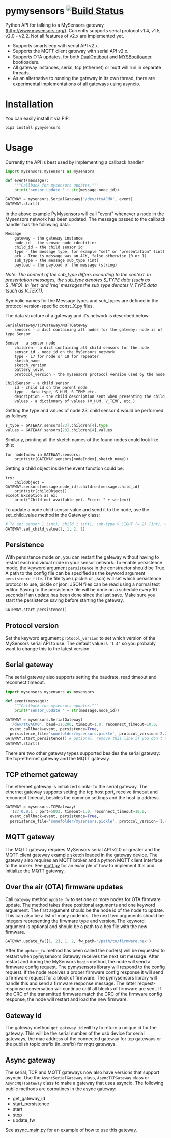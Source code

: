 # pymysensors [![Build Status][build-badge]][build]
Python API for talking to a MySensors gateway (http://www.mysensors.org/). Currently supports serial protocol v1.4, v1.5, v2.0 - v2.2. Not all features of v2.x are implemented yet.

- Supports smartsleep with serial API v2.x.
- Supports the MQTT client gateway with serial API v2.x.
- Supports OTA updates, for both [DualOptiboot](https://github.com/mysensors/DualOptiboot) and [MYSBootloader](https://github.com/mysensors/MySensorsBootloaderRF24) bootloaders.
- All gateway instances, serial, tcp (ethernet) or mqtt will run in separate threads.
- As an alternative to running the gateway in its own thread, there are experimental implementations of all gateways using asyncio.

# Installation
You can easily install it via PIP:

```pip3 install pymysensors```

# Usage
Currently the API is best used by implementing a callback handler

```python
import mysensors.mysensors as mysensors

def event(message):
    """Callback for mysensors updates."""
    print('sensor_update ' + str(message.node_id))

GATEWAY = mysensors.SerialGateway('/dev/ttyACM0', event)
GATEWAY.start()
```

In the above example PyMysensors will call "event" whenever a node in the Mysensors network has been updated. The message passed to the callback handler has the following data:

```
Message
    gateway - the gateway instance
    node_id - the sensor node identifier
    child_id - the child sensor id
    type - the message type, for example "set" or "presentation" (int)
    ack - True is message was an ACK, false otherwise (0 or 1)
    sub_type - the message sub_type (int)
    payload - the payload of the message (string)
```
_Note: The content of the sub_type differs according to the context. In presentation messages, the sub_type denotes S_TYPE data (such as S_INFO). In 'set' and 'req' messages the sub_type denotes V_TYPE data (such as V_TEXT)._

Symbolic names for the Message types and sub_types are defined in the protocol version-specific const_X.py files.

The data structure of a gateway and it's network is described below.

```
SerialGateway/TCPGateway/MQTTGateway
    sensors - a dict containing all nodes for the gateway; node is of type Sensor

Sensor - a sensor node
    children - a dict containing all child sensors for the node
    sensor_id - node id on the MySensors network
    type - 17 for node or 18 for repeater
    sketch_name
    sketch_version
    battery_level
    protocol_version - the mysensors protocol version used by the node

ChildSensor - a child sensor
    id - child id on the parent node
    type - data type, S_HUM, S_TEMP etc.
    description - the child description sent when presenting the child
    values - a dictionary of values (V_HUM, V_TEMP, etc.)
```


Getting the type and values of node 23, child sensor 4 would be performed as follows:

```python
s_type = GATEWAY.sensors[23].children[4].type
values = GATEWAY.sensors[23].children[4].values
```

Similarly, printing all the sketch names of the found nodes could look like this:

```
for nodeIndex in GATEWAY.sensors:
    print(str(GATEWAY.sensors[nodeIndex].sketch_name))
```

Getting a child object inside the event function could be:

```
try:
    childObject = GATEWAY.sensors[message.node_id].children[message.child_id]
    print(str(childObject))
except Exception as ex:
    print("Child not available yet. Error: " + str(ex))
```

To update a node child sensor value and send it to the node, use the set_child_value method in the Gateway class:

```python
# To set sensor 1 (int), child 1 (int), sub-type V_LIGHT (= 2) (int), with value 1.
GATEWAY.set_child_value(1, 1, 2, 1)
```

## Persistence
With persistence mode on, you can restart the gateway without
having to restart each individual node in your sensor network. To enable persistence mode, the keyword argument `persistence`
in the constructor should be True. A path to the config file
can be specified as the keyword argument `persistence_file`. The file type (.pickle or .json) will set which persistence protocol to use, pickle or json. JSON files can be read using a normal text editor. Saving to the persistence file will be done on a schedule every 10 seconds if an update has been done since the last save. Make sure you start the persistence saving before starting the gateway.

```py
GATEWAY.start_persistence()
```

## Protocol version
Set the keyword argument `protocol_version` to set which version of the MySensors serial API to use. The default value is `'1.4'` so you probably want to change this to the latest version.

## Serial gateway
The serial gateway also supports setting the baudrate, read timeout and reconnect timeout.

```python
import mysensors.mysensors as mysensors

def event(message):
    """Callback for mysensors updates."""
    print("sensor_update " + str(message.node_id))

GATEWAY = mysensors.SerialGateway(
  '/dev/ttyACM0', baud=115200, timeout=1.0, reconnect_timeout=10.0,
  event_callback=event, persistence=True,
  persistence_file='somefolder/mysensors.pickle', protocol_version='2.2')
GATEWAY.start_persistence() # optional, remove this line if you don't need persistence.
GATEWAY.start()
```

There are two other gateway types supported besides the serial gateway: the tcp-ethernet gateway and the MQTT gateway.

## TCP ethernet gateway
The ethernet gateway is initialized similar to the serial gateway. The ethernet gateway supports setting the tcp host port, receive timeout and reconnect timeout, besides the common settings and the host ip address.

```python
GATEWAY = mysensors.TCPGateway(
  '127.0.0.1', port=5003, timeout=1.0, reconnect_timeout=10.0,
  event_callback=event, persistence=True,
  persistence_file='somefolder/mysensors.pickle', protocol_version='1.4')
```

## MQTT gateway
The MQTT gateway requires MySensors serial API v2.0 or greater and the MQTT client gateway example sketch loaded in the gateway device. The gateway also requires an MQTT broker and a python MQTT client interface to the broker. See [mqtt.py](https://github.com/theolind/pymysensors/blob/master/mqtt.py) for an example of how to implement this and initialize the MQTT gateway.

## Over the air (OTA) firmware updates
Call `Gateway` method `update_fw` to set one or more nodes for OTA
firmware update. The method takes three positional arguments and one
keyword arguement. The first argument should be the node id of the node to
update. This can also be a list of many node ids. The next two arguments should
be integers representing the firwmare type and version. The keyword argument is
optional and should be a path to a hex file with the new firmware.

```python
GATEWAY.update_fw([1, 2], 1, 2, fw_path='/path/to/firmware.hex')
```

After the `update_fw` method has been called the node(s) will be requested
to restart when pymysensors Gateway receives the next set message. After
restart and during the MySensors `begin` method, the node will send a firmware
config request. The pymysensors library will respond to the config request. If
the node receives a proper firmware config response it will send a firmware
request for a block of firmware. The pymysensors library will handle this and
send a firmware response message. The latter request-response conversation will
continue until all blocks of firmware are sent. If the CRC of the transmitted
firmware match the CRC of the firmware config response, the node will restart
and load the new firmware.

## Gateway id
The gateway method `get_gateway_id` will try to return a unique id for the
gateway. This will be the serial number of the usb device for serial gateways,
the mac address of the connected gateway for tcp gateways or the publish topic
prefix (in_prefix) for mqtt gateways.

## Async gateway
The serial, TCP and MQTT gateways now also have versions that support asyncio. Use the
`AsyncSerialGateway` class, `AsyncTCPGateway` class or `AsyncMQTTGateway` class to make a gateway that
uses asyncio. The following public methods are coroutines in the async gateway:

- get_gateway_id
- start_persistence
- start
- stop
- update_fw

See [async_main.py](https://github.com/theolind/pymysensors/blob/master/async_main.py) for an example of how to use this gateway.

[build-badge]: https://travis-ci.org/theolind/pymysensors.svg?branch=master
[build]: https://travis-ci.org/theolind/pymysensors
